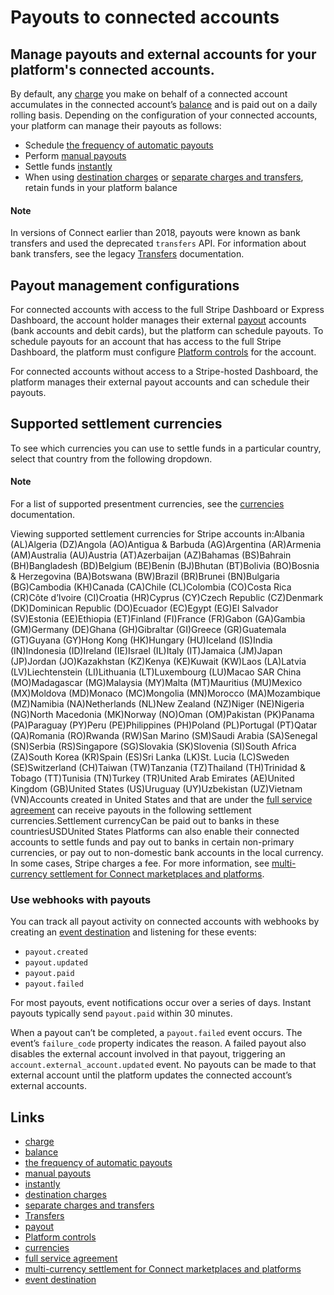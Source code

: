# Payouts to connected accounts

## Manage payouts and external accounts for your platform's connected accounts.

By default, any [charge](https://docs.stripe.com/connect/charges) you make on
behalf of a connected account accumulates in the connected account’s
[balance](https://docs.stripe.com/connect/account-balances) and is paid out on a
daily rolling basis. Depending on the configuration of your connected accounts,
your platform can manage their payouts as follows:

- Schedule [the frequency of automatic
payouts](https://docs.stripe.com/connect/manage-payout-schedule)
- Perform [manual payouts](https://docs.stripe.com/connect/manual-payouts)
- Settle funds [instantly](https://docs.stripe.com/connect/instant-payouts)
- When using [destination
charges](https://docs.stripe.com/connect/destination-charges) or [separate
charges and
transfers](https://docs.stripe.com/connect/separate-charges-and-transfers),
retain funds in your platform balance

#### Note

In versions of Connect earlier than 2018, payouts were known as bank transfers
and used the deprecated `transfers` API. For information about bank transfers,
see the legacy [Transfers](https://docs.stripe.com/connect/legacy-transfers)
documentation.

## Payout management configurations

For connected accounts with access to the full Stripe Dashboard or Express
Dashboard, the account holder manages their external
[payout](https://docs.stripe.com/payouts) accounts (bank accounts and debit
cards), but the platform can schedule payouts. To schedule payouts for an
account that has access to the full Stripe Dashboard, the platform must
configure [Platform
controls](https://docs.stripe.com/connect/platform-controls-for-stripe-dashboard-accounts)
for the account.

For connected accounts without access to a Stripe-hosted Dashboard, the platform
manages their external payout accounts and can schedule their payouts.

## Supported settlement currencies

To see which currencies you can use to settle funds in a particular country,
select that country from the following dropdown.

#### Note

For a list of supported presentment currencies, see the
[currencies](https://docs.stripe.com/currencies#presentment-currencies)
documentation.

Viewing supported settlement currencies for Stripe accounts in:Albania
(AL)Algeria (DZ)Angola (AO)Antigua & Barbuda (AG)Argentina (AR)Armenia
(AM)Australia (AU)Austria (AT)Azerbaijan (AZ)Bahamas (BS)Bahrain (BH)Bangladesh
(BD)Belgium (BE)Benin (BJ)Bhutan (BT)Bolivia (BO)Bosnia & Herzegovina
(BA)Botswana (BW)Brazil (BR)Brunei (BN)Bulgaria (BG)Cambodia (KH)Canada
(CA)Chile (CL)Colombia (CO)Costa Rica (CR)Côte d’Ivoire (CI)Croatia (HR)Cyprus
(CY)Czech Republic (CZ)Denmark (DK)Dominican Republic (DO)Ecuador (EC)Egypt
(EG)El Salvador (SV)Estonia (EE)Ethiopia (ET)Finland (FI)France (FR)Gabon
(GA)Gambia (GM)Germany (DE)Ghana (GH)Gibraltar (GI)Greece (GR)Guatemala
(GT)Guyana (GY)Hong Kong (HK)Hungary (HU)Iceland (IS)India (IN)Indonesia
(ID)Ireland (IE)Israel (IL)Italy (IT)Jamaica (JM)Japan (JP)Jordan (JO)Kazakhstan
(KZ)Kenya (KE)Kuwait (KW)Laos (LA)Latvia (LV)Liechtenstein (LI)Lithuania
(LT)Luxembourg (LU)Macao SAR China (MO)Madagascar (MG)Malaysia (MY)Malta
(MT)Mauritius (MU)Mexico (MX)Moldova (MD)Monaco (MC)Mongolia (MN)Morocco
(MA)Mozambique (MZ)Namibia (NA)Netherlands (NL)New Zealand (NZ)Niger (NE)Nigeria
(NG)North Macedonia (MK)Norway (NO)Oman (OM)Pakistan (PK)Panama (PA)Paraguay
(PY)Peru (PE)Philippines (PH)Poland (PL)Portugal (PT)Qatar (QA)Romania
(RO)Rwanda (RW)San Marino (SM)Saudi Arabia (SA)Senegal (SN)Serbia (RS)Singapore
(SG)Slovakia (SK)Slovenia (SI)South Africa (ZA)South Korea (KR)Spain (ES)Sri
Lanka (LK)St. Lucia (LC)Sweden (SE)Switzerland (CH)Taiwan (TW)Tanzania
(TZ)Thailand (TH)Trinidad & Tobago (TT)Tunisia (TN)Turkey (TR)United Arab
Emirates (AE)United Kingdom (GB)United States (US)Uruguay (UY)Uzbekistan
(UZ)Vietnam (VN)Accounts created in United States and that are under the [full
service agreement](https://docs.stripe.com/connect/service-agreement-types#full)
can receive payouts in the following settlement currencies.Settlement
currencyCan be paid out to banks in these countriesUSDUnited States
Platforms can also enable their connected accounts to settle funds and pay out
to banks in certain non-primary currencies, or pay out to non-domestic bank
accounts in the local currency. In some cases, Stripe charges a fee. For more
information, see [multi-currency settlement for Connect marketplaces and
platforms](https://docs.stripe.com/connect/multicurrency-settlement).

### Use webhooks with payouts

You can track all payout activity on connected accounts with webhooks by
creating an [event destination](https://docs.stripe.com/event-destinations) and
listening for these events:

- `payout.created`
- `payout.updated`
- `payout.paid`
- `payout.failed`

For most payouts, event notifications occur over a series of days. Instant
payouts typically send `payout.paid` within 30 minutes.

When a payout can’t be completed, a `payout.failed` event occurs. The event’s
`failure_code` property indicates the reason. A failed payout also disables the
external account involved in that payout, triggering an
`account.external_account.updated` event. No payouts can be made to that
external account until the platform updates the connected account’s external
accounts.

## Links

- [charge](https://docs.stripe.com/connect/charges)
- [balance](https://docs.stripe.com/connect/account-balances)
- [the frequency of automatic
payouts](https://docs.stripe.com/connect/manage-payout-schedule)
- [manual payouts](https://docs.stripe.com/connect/manual-payouts)
- [instantly](https://docs.stripe.com/connect/instant-payouts)
- [destination charges](https://docs.stripe.com/connect/destination-charges)
- [separate charges and
transfers](https://docs.stripe.com/connect/separate-charges-and-transfers)
- [Transfers](https://docs.stripe.com/connect/legacy-transfers)
- [payout](https://docs.stripe.com/payouts)
- [Platform
controls](https://docs.stripe.com/connect/platform-controls-for-stripe-dashboard-accounts)
- [currencies](https://docs.stripe.com/currencies#presentment-currencies)
- [full service
agreement](https://docs.stripe.com/connect/service-agreement-types#full)
- [multi-currency settlement for Connect marketplaces and
platforms](https://docs.stripe.com/connect/multicurrency-settlement)
- [event destination](https://docs.stripe.com/event-destinations)